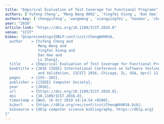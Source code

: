 ```yaml
---
title: "Empirical Evaluation of Test Coverage for Functional Programs"
authors: ['Yufeng Cheng', 'Meng Wang 0002', 'Yingfei Xiong', 'Dan Hao', 'Lu Zhang 0023']
authors-key: ['chengyufeng', 'wangmeng', 'xiongyingfei', 'haodan', 'zhanglu']
year: "2016"
article-link: "https://doi.org/10.1109/ICST.2016.8"
venue: "ICST"
bibex: "@inproceedings{DBLP:conf/icst/ChengWXH016,
  author    = {Yufeng Cheng and
               Meng Wang and
               Yingfei Xiong and
               Dan Hao and
               Lu Zhang},
  title     = {Empirical Evaluation of Test Coverage for Functional Programs},
  booktitle = {2016 {IEEE} International Conference on Software Testing, Verification
               and Validation, {ICST} 2016, Chicago, IL, USA, April 11-15, 2016},
  pages     = {255--265},
  publisher = {{IEEE} Computer Society},
  year      = {2016},
  url       = {https://doi.org/10.1109/ICST.2016.8},
  doi       = {10.1109/ICST.2016.8},
  timestamp = {Wed, 16 Oct 2019 14:14:54 +0200},
  biburl    = {https://dblp.org/rec/conf/icst/ChengWXH016.bib},
  bibsource = {dblp computer science bibliography, https://dblp.org}
}"
---
```

